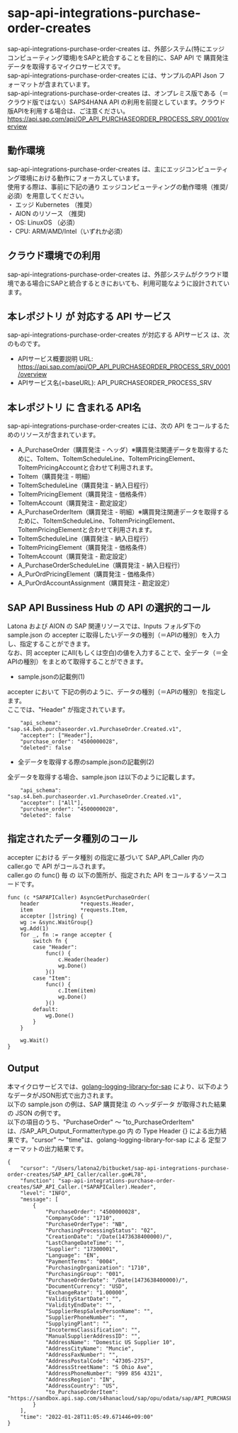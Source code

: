 # sap-api-integrations-purchase-order-creates
sap-api-integrations-purchase-order-creates は、外部システム(特にエッジコンピューティング環境)をSAPと統合することを目的に、SAP API で 購買発注データを取得するマイクロサービスです。    
sap-api-integrations-purchase-order-creates には、サンプルのAPI Json フォーマットが含まれています。   
sap-api-integrations-purchase-order-creates は、オンプレミス版である（＝クラウド版ではない）SAPS4HANA API の利用を前提としています。クラウド版APIを利用する場合は、ご注意ください。   
https://api.sap.com/api/OP_API_PURCHASEORDER_PROCESS_SRV_0001/overview   

## 動作環境  
sap-api-integrations-purchase-order-creates は、主にエッジコンピューティング環境における動作にフォーカスしています。  
使用する際は、事前に下記の通り エッジコンピューティングの動作環境（推奨/必須）を用意してください。  
・ エッジ Kubernetes （推奨）    
・ AION のリソース （推奨)    
・ OS: LinuxOS （必須）    
・ CPU: ARM/AMD/Intel（いずれか必須）    

## クラウド環境での利用
sap-api-integrations-purchase-order-creates は、外部システムがクラウド環境である場合にSAPと統合するときにおいても、利用可能なように設計されています。  

## 本レポジトリ が 対応する API サービス
sap-api-integrations-purchase-order-creates が対応する APIサービス は、次のものです。

* APIサービス概要説明 URL: https://api.sap.com/api/OP_API_PURCHASEORDER_PROCESS_SRV_0001/overview    
* APIサービス名(=baseURL): API_PURCHASEORDER_PROCESS_SRV

## 本レポジトリ に 含まれる API名
sap-api-integrations-purchase-order-creates には、次の API をコールするためのリソースが含まれています。  

* A_PurchaseOrder（購買発注 - ヘッダ）※購買発注関連データを取得するために、ToItem、ToItemScheduleLine、ToItemPricingElement、ToItemPricingAccountと合わせて利用されます。  
* ToItem（購買発注 - 明細）
* ToItemScheduleLine（購買発注 - 納入日程行）
* ToItemPricingElement（購買発注 - 価格条件）
* ToItemAccount（購買発注 - 勘定設定）
* A_PurchaseOrderItem（購買発注 - 明細）※購買発注関連データを取得するために、ToItemScheduleLine、ToItemPricingElement、ToItemPricingElementと合わせて利用されます。  
* ToItemScheduleLine（購買発注 - 納入日程行）
* ToItemPricingElement（購買発注 - 価格条件）
* ToItemAccount（購買発注 - 勘定設定）
* A_PurchaseOrderScheduleLine（購買発注 - 納入日程行）
* A_PurOrdPricingElement（購買発注 - 価格条件）
* A_PurOrdAccountAssignment（購買発注 - 勘定設定）

## SAP API Bussiness Hub の API の選択的コール

Latona および AION の SAP 関連リソースでは、Inputs フォルダ下の sample.json の accepter に取得したいデータの種別（＝APIの種別）を入力し、指定することができます。  
なお、同 accepter にAll(もしくは空白)の値を入力することで、全データ（＝全APIの種別）をまとめて取得することができます。  

* sample.jsonの記載例(1)  

accepter において 下記の例のように、データの種別（＝APIの種別）を指定します。  
ここでは、"Header" が指定されています。    
  
```
	"api_schema": "sap.s4.beh.purchaseorder.v1.PurchaseOrder.Created.v1",
	"accepter": ["Header"],
	"purchase_order": "4500000028",
	"deleted": false
```
  
* 全データを取得する際のsample.jsonの記載例(2)  

全データを取得する場合、sample.json は以下のように記載します。  

```
	"api_schema": "sap.s4.beh.purchaseorder.v1.PurchaseOrder.Created.v1",
	"accepter": ["All"],
	"purchase_order": "4500000028",
	"deleted": false
```
## 指定されたデータ種別のコール

accepter における データ種別 の指定に基づいて SAP_API_Caller 内の caller.go で API がコールされます。  
caller.go の func() 毎 の 以下の箇所が、指定された API をコールするソースコードです。  

```
func (c *SAPAPICaller) AsyncGetPurchaseOrder(
	header             *requests.Header,
    item               *requests.Item,
    accepter []string) {
	wg := &sync.WaitGroup{}
	wg.Add(1)
	for _, fn := range accepter {
		switch fn {
		case "Header":
			func() {
				c.Header(header)
				wg.Done()
			}()
		case "Item":
			func() {
				c.Item(item)
				wg.Done()
			}()
		default:
			wg.Done()
		}
	}

	wg.Wait()
}
```

## Output  
本マイクロサービスでは、[golang-logging-library-for-sap](https://github.com/latonaio/golang-logging-library-for-sap) により、以下のようなデータがJSON形式で出力されます。  
以下の sample.json の例は、SAP 購買発注 の ヘッダデータ が取得された結果の JSON の例です。  
以下の項目のうち、"PurchaseOrder" ～ "to_PurchaseOrderItem" は、/SAP_API_Output_Formatter/type.go 内 の Type Header {} による出力結果です。"cursor" ～ "time"は、golang-logging-library-for-sap による 定型フォーマットの出力結果です。  

```
{
	"cursor": "/Users/latona2/bitbucket/sap-api-integrations-purchase-order-creates/SAP_API_Caller/caller.go#L78",
	"function": "sap-api-integrations-purchase-order-creates/SAP_API_Caller.(*SAPAPICaller).Header",
	"level": "INFO",
	"message": [
		{
			"PurchaseOrder": "4500000028",
			"CompanyCode": "1710",
			"PurchaseOrderType": "NB",
			"PurchasingProcessingStatus": "02",
			"CreationDate": "/Date(1473638400000)/",
			"LastChangeDateTime": "",
			"Supplier": "17300001",
			"Language": "EN",
			"PaymentTerms": "0004",
			"PurchasingOrganization": "1710",
			"PurchasingGroup": "001",
			"PurchaseOrderDate": "/Date(1473638400000)/",
			"DocumentCurrency": "USD",
			"ExchangeRate": "1.00000",
			"ValidityStartDate": "",
			"ValidityEndDate": "",
			"SupplierRespSalesPersonName": "",
			"SupplierPhoneNumber": "",
			"SupplyingPlant": "",
			"IncotermsClassification": "",
			"ManualSupplierAddressID": "",
			"AddressName": "Domestic US Supplier 10",
			"AddressCityName": "Muncie",
			"AddressFaxNumber": "",
			"AddressPostalCode": "47305-2757",
			"AddressStreetName": "S Ohio Ave",
			"AddressPhoneNumber": "999 856 4321",
			"AddressRegion": "IN",
			"AddressCountry": "US",
			"to_PurchaseOrderItem": "https://sandbox.api.sap.com/s4hanacloud/sap/opu/odata/sap/API_PURCHASEORDER_PROCESS_SRV/A_PurchaseOrder('4500000028')/to_PurchaseOrderItem"
		}
	],
	"time": "2022-01-28T11:05:49.671446+09:00"
}
```